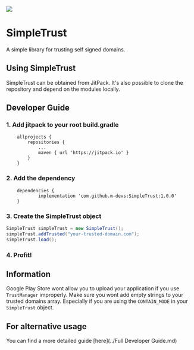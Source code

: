 [![](https://jitpack.io/v/m-devs/SimpleTrust.svg)](https://jitpack.io/#m-devs/SimpleTrust)

# SimpleTrust
A simple library for trusting self signed domains.

## Using SimpleTrust
SimpleTrust can be obtained from JitPack. It's also possible to clone the repository and depend on the modules locally.

## Developer Guide

### 1. Add jitpack to your root build.gradle
```Gradle
	allprojects {
		repositories {
			...
			maven { url 'https://jitpack.io' }
		}
	}
```

### 2. Add the dependency
```Gradle
	dependencies {
	        implementation 'com.github.m-devs:SimpleTrust:1.0.0'
	}
```

### 3. Create the SimpleTrust object
```Java
SimpleTrust simpleTrust = new SimpleTrust();
simpleTrust.addTrusted("your-trusted-domain.com");
simpleTrust.load();
```

### 4. Profit!

## Information
Google Play Store wont allow you to upload your application if you use `TrustManager` improperly. Make sure you wont add empty strings to your trusted domains array. Especially if you are using the `CONTAIN_MODE` in your `SimpleTrust` object.

## For alternative usage
You can find a more detailed guide [here](../Full Developer Guide.md)
